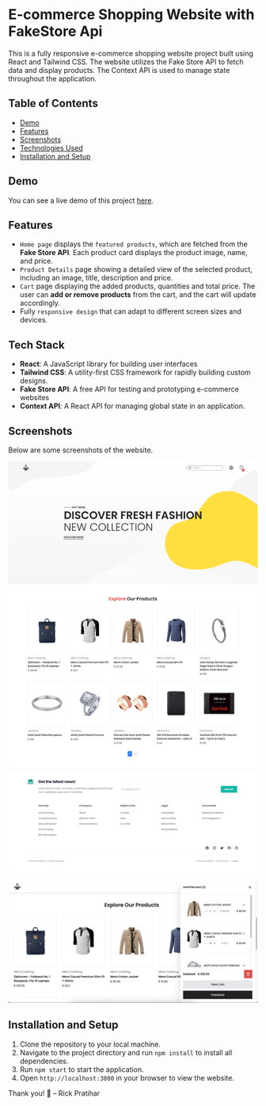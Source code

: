 # E-commerce Shopping Website with FakeStore Api

This is a fully responsive e-commerce shopping website project built using React and Tailwind CSS. The website utilizes the Fake Store API to fetch data and display products. The Context API is used to manage state throughout the application.

## Table of Contents

- [Demo](#demo)
- [Features](#features)
- [Screenshots](#screenshots)
- [Technologies Used](#technologies-used)
- [Installation and Setup](#installation-and-setup)

## Demo

You can see a live demo of this project [here](https://ecommerce-job-assignment.vercel.app/).

## Features

- `Home page` displays the `featured products`, which are fetched from the **Fake Store API**. Each product card displays the product image, name, and price.
- `Product Details` page showing a detailed view of the selected product, including an image, title, description and price.
- `Cart` page displaying the added products, quantities and total price. The user can **add or remove products** from the cart, and the cart will update accordingly.
- Fully `responsive design` that can adapt to different screen sizes and devices.

## Tech Stack

- **React**: A JavaScript library for building user interfaces
- **Tailwind CSS**: A utility-first CSS framework for rapidly building custom designs.
- **Fake Store API**: A free API for testing and prototyping e-commerce websites
- **Context API**: A React API for managing global state in an application.

## Screenshots

Below are some screenshots of the website.

![Home Page](/src/img/home-page.png)

![Cart/Sidebar](/src/img/cart.png)

## Installation and Setup

1. Clone the repository to your local machine.
2. Navigate to the project directory and run `npm install` to install all dependencies.
3. Run `npm start` to start the application.
4. Open `http://localhost:3000` in your browser to view the website.


Thank you! 🤍
– Rick Pratihar
